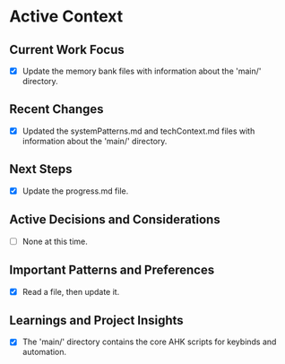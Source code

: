 # Active Context

## Current Work Focus
- [x] Update the memory bank files with information about the 'main/' directory.

## Recent Changes
- [x] Updated the systemPatterns.md and techContext.md files with information about the 'main/' directory.

## Next Steps
- [x] Update the progress.md file.

## Active Decisions and Considerations
- [ ] None at this time.

## Important Patterns and Preferences
- [x] Read a file, then update it.

## Learnings and Project Insights
- [x] The 'main/' directory contains the core AHK scripts for keybinds and automation.
